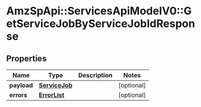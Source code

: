 # AmzSpApi::ServicesApiModelV0::GetServiceJobByServiceJobIdResponse

## Properties
Name | Type | Description | Notes
------------ | ------------- | ------------- | -------------
**payload** | [**ServiceJob**](ServiceJob.md) |  | [optional] 
**errors** | [**ErrorList**](ErrorList.md) |  | [optional] 

